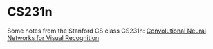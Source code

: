 # CS231n
Some notes from the Stanford CS class CS231n: [Convolutional Neural Networks for Visual Recognition](http://cs231n.github.io/) 
